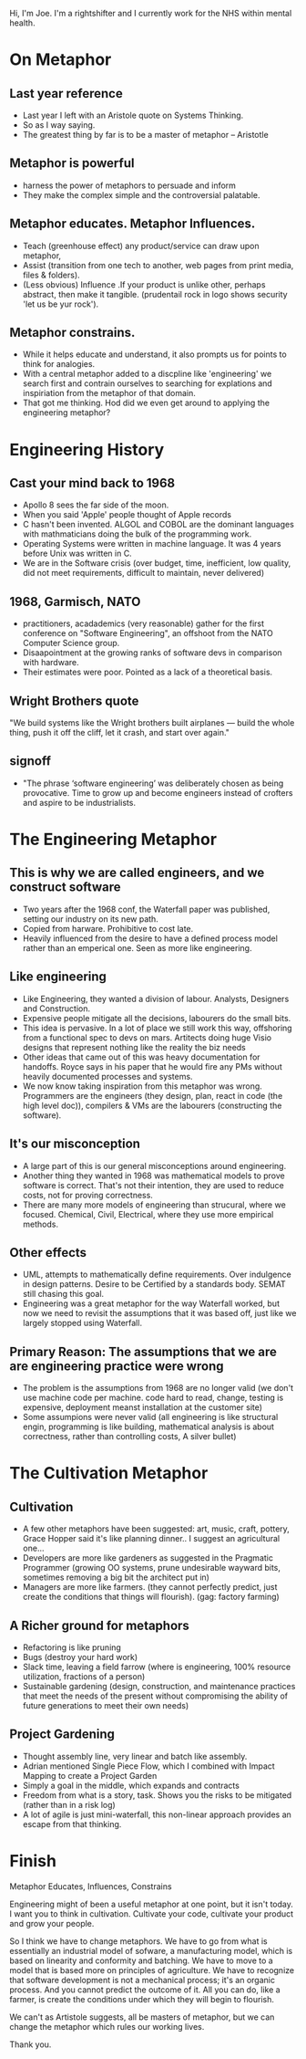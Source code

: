 Hi, I'm Joe. I'm a rightshifter and I currently work for the NHS within mental health.

On Metaphor 
===========

## Last year reference
* Last year I left with an Aristole quote on Systems Thinking.
* So as I way saying.
* The greatest thing by far is to be a master of metaphor – Aristotle

## Metaphor is powerful
 * harness the power of metaphors to persuade and inform
 * They make the complex simple and the controversial palatable.

## Metaphor educates. Metaphor Influences. 
 * Teach (greenhouse effect) any product/service can draw upon metaphor, 
 * Assist (transition from one tech to another, web pages from print media, files & folders). 
 * (Less obvious) Influence .If your product is unlike other, perhaps abstract, then make it tangible. (prudentail rock in logo shows security 'let us be yur rock'). 

## Metaphor constrains.
 * While it helps educate and understand, it also prompts us for points to think for analogies.
 * With a central metaphor added to a discpline like 'engineering' we search first and contrain ourselves to searching for explations and inspiriation from the metaphor of that domain. 
 * That got me thinking. Hod did we even get around to applying the engineering metaphor?

Engineering History
===================

## Cast your mind back to 1968
 * Apollo 8 sees the far side of the moon.
 * When you said 'Apple' people thought of Apple records 
 * C hasn't been invented. ALGOL and COBOL are the dominant languages with mathmaticians doing the bulk of the programming work.
 * Operating Systems were written in machine language. It was 4 years before Unix was written in C.
 * We are in the Software crisis (over budget, time, inefficient, low quality, did not meet requirements, difficult to maintain, never delivered)

## 1968, Garmisch, NATO
 * practitioners, acadademics (very reasonable) gather for the first conference on "Software Engineering", an offshoot from the NATO Computer Science group.
 * Disaapointment at the growing ranks of software devs in comparison with hardware.
 * Their estimates were poor. Pointed as a lack of a theoretical basis.

## Wright Brothers quote
"We build systems like the Wright brothers built airplanes — build the whole thing, push it off the cliff, let it crash, and start over again."

## signoff
 * "The phrase ‘software engineering’ was deliberately chosen as being provocative. Time to grow up and become engineers instead of crofters and aspire to be industrialists.

The Engineering Metaphor
========================

## This is why we are called engineers, and we construct software
 * Two years after the 1968 conf, the Waterfall paper was published, setting our industry on its new path. 
 * Copied from harware. Prohibitive to cost late.
 * Heavily influenced from the desire to have a defined process model rather than an emperical one. Seen as more like engineering.

## Like engineering
 * Like Engineering, they wanted a division of labour. Analysts, Designers and Construction.
 * Expensive people mitigate all the decisions, labourers do the small bits.
 * This idea is pervasive. In a lot of place we still work this way, offshoring from a functional spec to devs on mars. Artitects doing huge Visio designs that represent nothing like the reality the biz needs
 * Other ideas that came out of this was heavy documentation for handoffs. Royce says in his paper that he would fire any PMs without heavily documented processes and systems.
 * We now know taking inspiration from this metaphor was wrong. Programmers are the engineers (they design, plan, react in code (the high level doc)), compilers & VMs are the labourers (constructing the software).

## It's our misconception
 * A large part of this is our general misconceptions around engineering. 
 * Another thing they wanted in 1968 was mathematical models to prove software is correct. That's not their intention, they are used to reduce costs, not for proving correctness. 
 * There are many more models of engineering than strucural, where we focused. Chemical, Civil, Electrical, where they use more empirical methods.

## Other effects
 * UML, attempts to mathematically define requirements. Over indulgence in design patterns. Desire to be Certified by a standards body. SEMAT still chasing this goal.
 * Engineering was a great metaphor for the way Waterfall worked, but now we need to revisit the assumptions that it was based off, just like we largely stopped using Waterfall.

## Primary Reason: The assumptions that we are are engineering practice were wrong
 * The problem is the assumptions from 1968 are no longer valid (we don't use machine code per machine. code hard to read, change, testing is expensive, deployment meanst installation at the customer site)
 * Some assumpions were never valid (all engineering is like structural engin, programming is like building, mathematical analysis is about correctness, rather than controlling costs, A silver bullet)

The Cultivation Metaphor
========================

## Cultivation
 * A few other metaphors have been suggested: art, music, craft, pottery, Grace Hopper said it's like planning dinner.. I suggest an agricultural one...
 * Developers are more like gardeners as suggested in the Pragmatic Programmer (growing OO systems, prune undesirable wayward bits, sometimes removing a big bit the architect put in)
 * Managers are more like farmers. (they cannot perfectly predict, just create the conditions that things will flourish). (gag: factory farming)

## A Richer ground for metaphors
 * Refactoring is like pruning
 * Bugs (destroy your hard work)
 * Slack time, leaving a field farrow (where is engineering, 100% resource utilization, fractions of a person)
 * Sustainable gardening (design, construction, and maintenance practices that meet the needs of the present without compromising the ability of future generations to meet their own needs)

## Project Gardening
 * Thought assembly line, very linear and batch like assembly.
 * Adrian mentioned Single Piece Flow, which I combined with Impact Mapping to create a Project Garden
 * Simply a goal in the middle, which expands and contracts
 * Freedom from what is a story, task. Shows you the risks to be mitigated (rather than in a risk log)
 * A lot of agile is just mini-waterfall, this non-linear approach provides an escape from that thinking.

Finish
======

Metaphor Educates, Influences, Constrains

Engineering might of been a useful metaphor at one point, but it isn't today. I want you to think in cultivation. Cultivate your code, cultivate your product and grow your people.

So I think we have to change metaphors. We have to go from what is essentially an industrial model of sofware, a manufacturing model, which is based on linearity and conformity and batching. We have to move to a model that is based more on principles of agriculture. We have to recognize that software development is not a mechanical process; it's an organic process. And you cannot predict the outcome of it. All you can do, like a farmer, is create the conditions under which they will begin to flourish.

We can't as Artistole suggests, all be masters of metaphor, but we can change the metaphor which rules our working lives.

Thank you.
